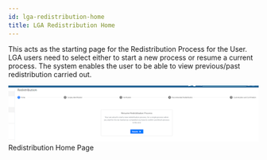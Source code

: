 ```yaml
---
id: lga-redistribution-home
title: LGA Redistribution Home
---
```


This acts as the starting page for the Redistribution Process for the User. LGA users need to select either to start a new process or resume a current process. The system enables the user to be able to view previous/past redistribution carried out.

![img alt](/img/LGA_Redistribution1.png)
Redistribution Home Page
